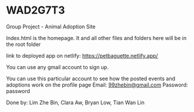 # WAD2G7T3
Group Project - Animal Adoption Site

Index.html is the homepage. It and all other files and folders here will be in the root folder

link to deployed app on netlify:
https://petbaguette.netlify.app/

You can use any gmail account to sign up.

You can use this particular account to see how the posted events and adoptions work on the profile page
Email: 99zhebin@gmail.com
Password: password

Done by:
Lim Zhe Bin,
Clara Aw,
Bryan Low,
Tian Wan Lin

